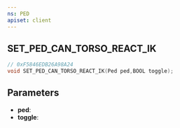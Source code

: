 ```yaml
---
ns: PED
apiset: client
---
```

## SET_PED_CAN_TORSO_REACT_IK

```c
// 0xF5846EDB26A98A24
void SET_PED_CAN_TORSO_REACT_IK(Ped ped,BOOL toggle);
```


## Parameters
* **ped**:
* **toggle**: